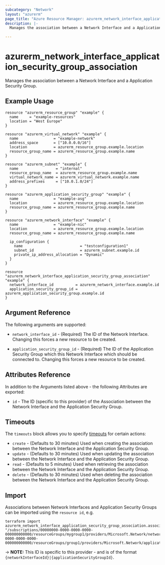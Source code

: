 ```yaml
---
subcategory: "Network"
layout: "azurerm"
page_title: "Azure Resource Manager: azurerm_network_interface_application_security_group_association"
description: |-
  Manages the association between a Network Interface and a Application Security Group

---
```


# azurerm_network_interface_application_security_group_association

Manages the association between a Network Interface and a Application Security Group.

## Example Usage

```hcl
resource "azurerm_resource_group" "example" {
  name     = "example-resources"
  location = "West Europe"
}

resource "azurerm_virtual_network" "example" {
  name                = "example-network"
  address_space       = ["10.0.0.0/16"]
  location            = azurerm_resource_group.example.location
  resource_group_name = azurerm_resource_group.example.name
}

resource "azurerm_subnet" "example" {
  name                 = "internal"
  resource_group_name  = azurerm_resource_group.example.name
  virtual_network_name = azurerm_virtual_network.example.name
  address_prefixes     = ["10.0.1.0/24"]
}

resource "azurerm_application_security_group" "example" {
  name                = "example-asg"
  location            = azurerm_resource_group.example.location
  resource_group_name = azurerm_resource_group.example.name
}

resource "azurerm_network_interface" "example" {
  name                = "example-nic"
  location            = azurerm_resource_group.example.location
  resource_group_name = azurerm_resource_group.example.name

  ip_configuration {
    name                          = "testconfiguration1"
    subnet_id                     = azurerm_subnet.example.id
    private_ip_address_allocation = "Dynamic"
  }
}

resource "azurerm_network_interface_application_security_group_association" "example" {
  network_interface_id          = azurerm_network_interface.example.id
  application_security_group_id = azurerm_application_security_group.example.id
}
```

## Argument Reference

The following arguments are supported:

* `network_interface_id` - (Required) The ID of the Network Interface. Changing this forces a new resource to be created.

* `application_security_group_id` - (Required) The ID of the Application Security Group which this Network Interface which should be connected to. Changing this forces a new resource to be created.

## Attributes Reference

In addition to the Arguments listed above - the following Attributes are exported:

* `id` - The ID (specific to this provider) of the Association between the Network Interface and the Application Security Group.

## Timeouts

The `timeouts` block allows you to specify [timeouts](https://www.terraform.io/language/resources/syntax#operation-timeouts) for certain actions:

* `create` - (Defaults to 30 minutes) Used when creating the association between the Network Interface and the Application Security Group.
* `update` - (Defaults to 30 minutes) Used when updating the association between the Network Interface and the Application Security Group.
* `read` - (Defaults to 5 minutes) Used when retrieving the association between the Network Interface and the Application Security Group.
* `delete` - (Defaults to 30 minutes) Used when deleting the association between the Network Interface and the Application Security Group.

## Import

Associations between Network Interfaces and Application Security Groups can be imported using the `resource id`, e.g.

```shell
terraform import azurerm_network_interface_application_security_group_association.association1 "/subscriptions/00000000-0000-0000-0000-000000000000/resourceGroups/mygroup1/providers/Microsoft.Network/networkInterfaces/nic1|/subscriptions/00000000-0000-0000-0000-000000000000/resourceGroups/group1/providers/Microsoft.Network/applicationSecurityGroups/securityGroup1"
```

-> **NOTE:** This ID is specific to this provider - and is of the format `{networkInterfaceId}|{applicationSecurityGroupId}`.
